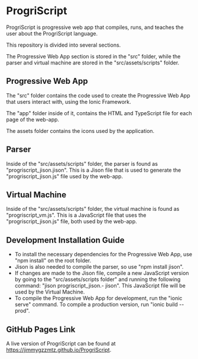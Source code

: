 # ProgriScript

ProgriScript is progressive web app that compiles, runs, and teaches the user about the ProgriScript language.

This repository is divided into several sections.

The Progressive Web App section is stored in the "src" folder, while the parser and virtual machine are stored in the "src/assets/scripts" folder.

## Progressive Web App

The "src" folder contains the code used to create the Progressive Web App that users interact with, using the Ionic Framework.

The "app" folder inside of it, contains the HTML and TypeScript file for each page of the web-app.

The assets folder contains the icons used by the application.

## Parser

Inside of the "src/assets/scripts" folder, the parser is found as "progriscript_jison.jison". This is a Jison file that is used to generate the "progriscript_jison.js" file used by the web-app.

## Virtual Machine

Inside of the "src/assets/scripts" folder, the virtual machine is found as "progriscript_vm.js". This is a JavaScript file that uses the "progriscript_jison.js" file, both used by the web-app.

## Development Installation Guide

- To install the necessary dependencies for the Progressive Web App, use "npm install" on the root folder. 
- Jison is also needed to compile the parser, so use "npm install jison". 
- If changes are made to the Jison file, compile a new JavaScript version by going to the "src/assets/scripts folder" and running the following command: "jison progriscript_jison.- jison". This JavaScript file will be used by the Virtual Machine. 
- To compile the Progressive Web App for development, run the "ionic serve" command. To compile a production version, run "ionic build --prod".

## GitHub Pages Link

A live version of ProgriScript can be found at https://jimmygzzmtz.github.io/ProgriScript.